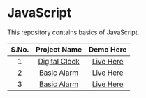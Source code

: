 # JavaScript
This repository contains basics of JavaScript. 

| S.No.  | Project Name  | Demo Here  | 
|:-:|:-:|:-:|
|1  |  <a href="https://github.com/deeqakkk/50Days-50Projects/tree/main/1-Expanding-Cards" target="_blank" rel="noopener noreferrer">Digital Clock</a> | <a href="https://meet2960.github.io/JavaScript/Digital_Clock" target="_blank" rel="noopener noreferrer">Live Here</a>  |
|2   |  <a href="https://github.com/deeqakkk/50Days-50Projects/tree/main/1-Expanding-Cards" target="_blank" rel="noopener noreferrer">Basic Alarm</a> | <a href="https://meet2960.github.io/JavaScript/Alarm" target="_blank" rel="noopener noreferrer">Live Here</a>  |
|3   |  <a href="https://github.com/deeqakkk/50Days-50Projects/tree/main/1-Expanding-Cards" target="_blank" rel="noopener noreferrer">Basic Alarm</a> | <a href="https://meet2960.github.io/JavaScript/Login_Form" target="_blank" rel="noopener noreferrer">Live Here</a>  |



